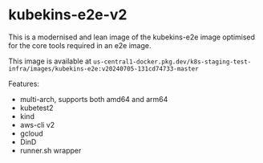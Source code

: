 # kubekins-e2e-v2

This is a modernised and lean image of the kubekins-e2e image optimised for the core tools required in an e2e image.

This image is available at `us-central1-docker.pkg.dev/k8s-staging-test-infra/images/kubekins-e2e:v20240705-131cd74733-master`

Features:
- multi-arch, supports both amd64 and arm64
- kubetest2
- kind
- aws-cli v2
- gcloud
- DinD
- runner.sh wrapper

